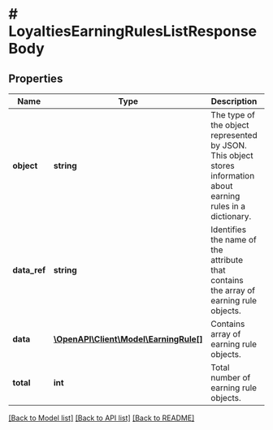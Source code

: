 # # LoyaltiesEarningRulesListResponseBody

## Properties

Name | Type | Description | Notes
------------ | ------------- | ------------- | -------------
**object** | **string** | The type of the object represented by JSON. This object stores information about earning rules in a dictionary. | [optional] [default to 'list']
**data_ref** | **string** | Identifies the name of the attribute that contains the array of earning rule objects. | [optional] [default to 'data']
**data** | [**\OpenAPI\Client\Model\EarningRule[]**](EarningRule.md) | Contains array of earning rule objects. | [optional]
**total** | **int** | Total number of earning rule objects. | [optional]

[[Back to Model list]](../../README.md#models) [[Back to API list]](../../README.md#endpoints) [[Back to README]](../../README.md)
